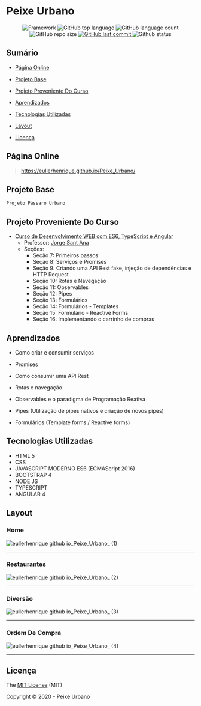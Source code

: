 # Peixe Urbano

<p align="center">
 
 <img alt="Framework" src="https://img.shields.io/static/v1?label=Angular&message=framework&color=blue&style=plastic&logo=ANGULAR">
 
 <img alt="GitHub top language" src="https://img.shields.io/github/languages/top/EullerHenrique/Peixe_Urbano">
  
 <img alt="GitHub language count" src="https://img.shields.io/github/languages/count/EullerHenrique/Peixe_Urbano">
  
 <img alt="GitHub repo size" src="https://img.shields.io/github/repo-size/EullerHenrique/Peixe_Urbano">

 <a href="https://github.com/EullerHenrique/Peixe_Urbano/commits/master">
    <img alt="GitHub last commit" src="https://img.shields.io/github/last-commit/EullerHenrique/Peixe_Urbano">
 </a>
  
 <img alt="Github status" src="http://img.shields.io/static/v1?label=status&message=concluded&color=GREEN&style=plastic"/>
 
</p>

## Sumário 

- [Página Online](#página-online)

- [Projeto Base](#projeto-base)

- [Projeto Proveniente Do Curso](#projeto-proveniente-do-curso)

- [Aprendizados](#aprendizados)

- [Tecnologias Utilizadas](#tecnologias-utilizadas)

- [Layout](#layout)
   
- [Licença](#licença)
  
  


## Página Online

> https://eullerhenrique.github.io/Peixe_Urbano/

## Projeto Base

    Projeto Pássaro Urbano

## Projeto Proveniente Do Curso

- [Curso de Desenvolvimento WEB com ES6, TypeScript e Angular](https://www.udemy.com/course/curso-de-desenvolvimento-web-com-es6-typescript-e-angular-4/)
  - Professor: [Jorge Sant Ana](https://www.udemy.com/user/jorgetadeusantanasilva/)
  - Seções: 
    - Seção 7: Primeiros passos
    - Seção 8: Serviços e Promises
    - Seção 9: Criando uma API Rest fake, injeção de dependências e HTTP Request
    - Seção 10: Rotas e Navegação
    - Seção 11: Observables
    - Seção 12: Pipes
    - Seção 13: Formulários
    - Seção 14: Formulários - Templates
    - Seção 15: Formulário - Reactive Forms
    - Seção 16: Implementando o carrinho de compras
  



## Aprendizados 

- Como criar e consumir serviços

- Promises

- Como consumir uma API Rest

- Rotas e navegação

- Observables e o paradigma de Programação Reativa

- Pipes (Utilização de pipes nativos e criação de novos pipes)

- Formulários (Template forms / Reactive forms)




## Tecnologias Utilizadas

 - HTML 5
 - CSS
 - JAVASCRIPT MODERNO ES6 (ECMAScript 2016)
 - BOOTSTRAP 4
 - NODE JS
 - TYPESCRIPT
 - ANGULAR 4


## Layout

### Home

![eullerhenrique github io_Peixe_Urbano_ (1)](https://user-images.githubusercontent.com/48317736/105648561-dc552f00-5e8a-11eb-9c20-e17ea343275b.png)

---

### Restaurantes

![eullerhenrique github io_Peixe_Urbano_ (2)](https://user-images.githubusercontent.com/48317736/105648559-dbbc9880-5e8a-11eb-9b5d-c44b5f470a68.png)

---

### Diversão

![eullerhenrique github io_Peixe_Urbano_ (3)](https://user-images.githubusercontent.com/48317736/105648557-da8b6b80-5e8a-11eb-9e78-726423984558.png)

---
  
### Ordem De Compra  

![eullerhenrique github io_Peixe_Urbano_ (4)](https://user-images.githubusercontent.com/48317736/105648556-d95a3e80-5e8a-11eb-853f-94a18d104776.png)

---
   
## Licença 

The [MIT License](https://github.com/EullerHenrique/Peixe_Urbano/blob/master/LICENSE) (MIT)

Copyright :copyright: 2020 - Peixe Urbano

                        
            
  


